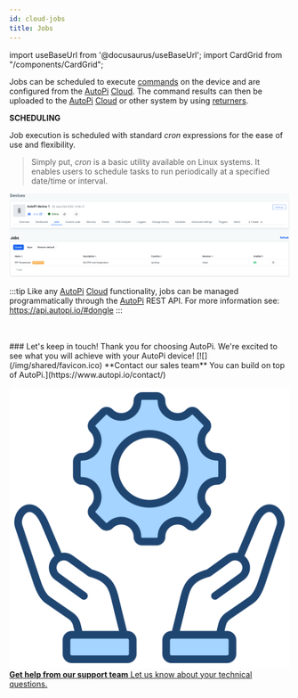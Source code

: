 ```yaml
---
id: cloud-jobs
title: Jobs
---
```


import useBaseUrl from '@docusaurus/useBaseUrl';
import CardGrid from "/components/CardGrid";

Jobs can be scheduled to execute [commands](/core/commands/index.md) on the device and are
configured from the [AutoPi](https://www.autopi.io) [Cloud](https://www.autopi.io/software-platform/cloud-management). The command results can then be uploaded to the [AutoPi](https://www.autopi.io) [Cloud](https://www.autopi.io/software-platform/cloud-management) or
other system by using [returners](/core/returners/index.md).

**SCHEDULING**

Job execution is scheduled with standard _cron_ expressions for the ease of use and flexibility.

> Simply put, _cron_ is a basic utility available on Linux systems. It enables users to schedule tasks to run periodically at a specified date/time or interval.

![AutoPi Cloud Jobs](/img/cloud/device_management/jobs/jobs.jpg)

:::tip
Like any [AutoPi](https://www.autopi.io) [Cloud](https://www.autopi.io/software-platform/cloud-management) functionality, jobs can be managed programmatically through the [AutoPi](https://www.autopi.io) REST
API. For more information see: https://api.autopi.io/#dongle
:::

<br>
</br>
### Let's keep in touch!
Thank you for choosing AutoPi. We're excited to see what you will achieve with your AutoPi device! 
<CardGrid home>
[![](/img/shared/favicon.ico) **Contact our sales team** You can build on top of AutoPi.](https://www.autopi.io/contact/)

[![](/img/shared/support_icon.png) **Get help from our support team** Let us know about your technical questions.](https://www.autopi.io/support/)

</CardGrid>